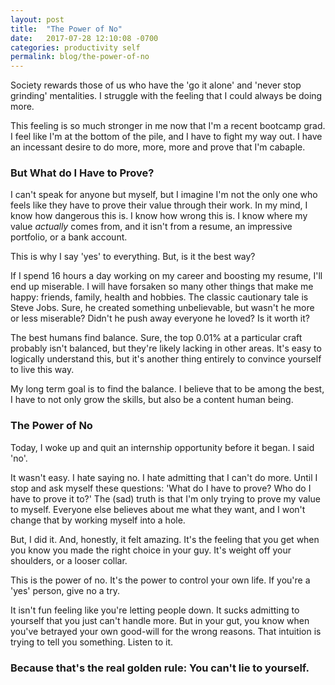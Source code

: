 ```yaml
---
layout: post
title:  "The Power of No"
date:   2017-07-28 12:10:08 -0700
categories: productivity self
permalink: blog/the-power-of-no
---
```


<!--Taking on More is Dangerous-->
<!--Why do I take on more?
  -To Prove MySelf
  -To beomce the best.
-->
<!--The better way
  -I have nothing to prove.
  -Say no to take care of youself
-->

Society rewards those of us who have the 'go it alone' and 'never stop grinding' mentalities. I struggle  with the feeling that I could always be doing more. 

This feeling is so much stronger in me now that I'm a recent bootcamp grad. I feel like I'm at the bottom of the pile, and I have to fight my way out. I have an incessant desire to do more, more, more and prove that I'm cabaple. 

### But What do I Have to Prove?

I can't speak for anyone but myself, but I imagine I'm not the only one who feels like they have to prove their value through their work. In my mind, I know how dangerous this is. I know how wrong this is. I know where my value <em>actually</em> comes from, and it isn't from a resume, an impressive portfolio, or a bank account.

This is why I say 'yes' to everything. But, is it the best way?

If I spend 16 hours a day working on my career and boosting my resume, I'll end up miserable. I will have forsaken so many other things that make me happy: friends, family, health and hobbies. The classic cautionary tale is Steve Jobs. Sure, he created something unbelievable, but wasn't he more or less miserable? Didn't he push away everyone he loved? Is it worth it?  

The best humans find balance. Sure, the top 0.01% at a particular craft probably isn't balanced, but they're likely lacking in other areas. It's easy to logically understand this, but it's another thing entirely to convince yourself to live this way.  

My long term goal is to find the balance. I believe that to be among the best, I have to not only grow the skills, but also be a content human being. 

### The Power of No

Today, I woke up and quit an internship opportunity before it began. I said 'no'. 

It wasn't easy. I hate saying no. I hate admitting that I can't do more. Until I stop and ask myself these questions: 'What do I have to prove? Who do I have to prove it to?'  The (sad) truth is that I'm only trying to prove my value to myself. Everyone else believes about me what they want, and I won't change that by working myself into a hole.

But, I did it. And, honestly, it felt amazing. It's the feeling that you get when you know you made the right choice in your guy. It's weight off your shoulders, or a looser collar. 

This is the power of no. It's the power to control your own life. If you're a 'yes' person, give no a try. 

It isn't fun feeling like you're letting people down. It sucks admitting to yourself that you just can't handle more. But in your gut, you know when you've betrayed your own good-will for the wrong reasons. That intuition is trying to tell you something. Listen to it.

### Because that's the real golden rule: You can't lie to yourself.